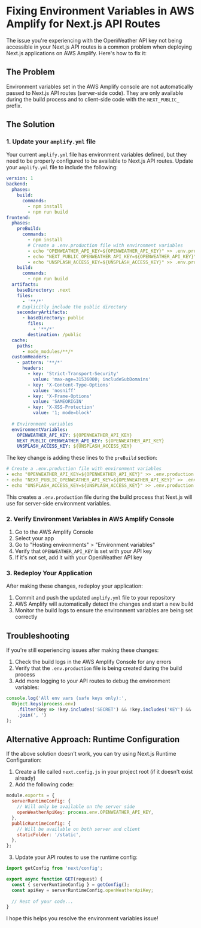 # Fixing Environment Variables in AWS Amplify for Next.js API Routes

The issue you're experiencing with the OpenWeather API key not being accessible in your Next.js API routes is a common problem when deploying Next.js applications on AWS Amplify. Here's how to fix it:

## The Problem

Environment variables set in the AWS Amplify console are not automatically passed to Next.js API routes (server-side code). They are only available during the build process and to client-side code with the `NEXT_PUBLIC_` prefix.

## The Solution

### 1. Update your `amplify.yml` file

Your current `amplify.yml` file has environment variables defined, but they need to be properly configured to be available to Next.js API routes. Update your `amplify.yml` file to include the following:

```yaml
version: 1
backend:
  phases:
    build:
      commands:
        - npm install
        - npm run build
frontend:
  phases:
    preBuild:
      commands:
        - npm install
        # Create a .env.production file with environment variables
        - echo "OPENWEATHER_API_KEY=${OPENWEATHER_API_KEY}" >> .env.production
        - echo "NEXT_PUBLIC_OPENWEATHER_API_KEY=${OPENWEATHER_API_KEY}" >> .env.production
        - echo "UNSPLASH_ACCESS_KEY=${UNSPLASH_ACCESS_KEY}" >> .env.production
    build:
      commands:
        - npm run build
  artifacts:
    baseDirectory: .next
    files:
      - '**/*'
    # Explicitly include the public directory
    secondaryArtifacts:
      - baseDirectory: public
        files:
          - '**/*'
        destination: /public
  cache:
    paths:
      - node_modules/**/*
  customHeaders:
    - pattern: '**/*'
      headers:
        - key: 'Strict-Transport-Security'
          value: 'max-age=31536000; includeSubDomains'
        - key: 'X-Content-Type-Options'
          value: 'nosniff'
        - key: 'X-Frame-Options'
          value: 'SAMEORIGIN'
        - key: 'X-XSS-Protection'
          value: '1; mode=block'
  
  # Environment variables
  environmentVariables:
    OPENWEATHER_API_KEY: ${OPENWEATHER_API_KEY}
    NEXT_PUBLIC_OPENWEATHER_API_KEY: ${OPENWEATHER_API_KEY}
    UNSPLASH_ACCESS_KEY: ${UNSPLASH_ACCESS_KEY}
```

The key change is adding these lines to the `preBuild` section:
```yaml
# Create a .env.production file with environment variables
- echo "OPENWEATHER_API_KEY=${OPENWEATHER_API_KEY}" >> .env.production
- echo "NEXT_PUBLIC_OPENWEATHER_API_KEY=${OPENWEATHER_API_KEY}" >> .env.production
- echo "UNSPLASH_ACCESS_KEY=${UNSPLASH_ACCESS_KEY}" >> .env.production
```

This creates a `.env.production` file during the build process that Next.js will use for server-side environment variables.

### 2. Verify Environment Variables in AWS Amplify Console

1. Go to the AWS Amplify Console
2. Select your app
3. Go to "Hosting environments" > "Environment variables"
4. Verify that `OPENWEATHER_API_KEY` is set with your API key
5. If it's not set, add it with your OpenWeather API key

### 3. Redeploy Your Application

After making these changes, redeploy your application:

1. Commit and push the updated `amplify.yml` file to your repository
2. AWS Amplify will automatically detect the changes and start a new build
3. Monitor the build logs to ensure the environment variables are being set correctly

## Troubleshooting

If you're still experiencing issues after making these changes:

1. Check the build logs in the AWS Amplify Console for any errors
2. Verify that the `.env.production` file is being created during the build process
3. Add more logging to your API routes to debug the environment variables:

```javascript
console.log('All env vars (safe keys only):', 
  Object.keys(process.env)
    .filter(key => !key.includes('SECRET') && !key.includes('KEY') && !key.includes('TOKEN'))
    .join(', ')
);
```

## Alternative Approach: Runtime Configuration

If the above solution doesn't work, you can try using Next.js Runtime Configuration:

1. Create a file called `next.config.js` in your project root (if it doesn't exist already)
2. Add the following code:

```javascript
module.exports = {
  serverRuntimeConfig: {
    // Will only be available on the server side
    openWeatherApiKey: process.env.OPENWEATHER_API_KEY,
  },
  publicRuntimeConfig: {
    // Will be available on both server and client
    staticFolder: '/static',
  },
};
```

3. Update your API routes to use the runtime config:

```javascript
import getConfig from 'next/config';

export async function GET(request) {
  const { serverRuntimeConfig } = getConfig();
  const apiKey = serverRuntimeConfig.openWeatherApiKey;
  
  // Rest of your code...
}
```

I hope this helps you resolve the environment variables issue! 